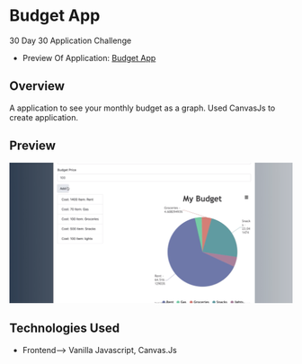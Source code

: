 # Budget App

30 Day 30 Application Challenge

- Preview Of Application: [Budget App](https://www.linkedin.com/posts/musiteli-mubuso_30applications-30days-canvas-activity-6577961060849070080-Dlzv)


## Overview
A application to see your monthly budget as a graph. Used CanvasJs to create application.

## Preview
![Picture of Budget App](https://github.com/mmubuso/30-Day-30-Applications-Challenge/blob/master/budget-app/BudgetApp.png)


## Technologies Used
- Frontend--> Vanilla Javascript, Canvas.Js
